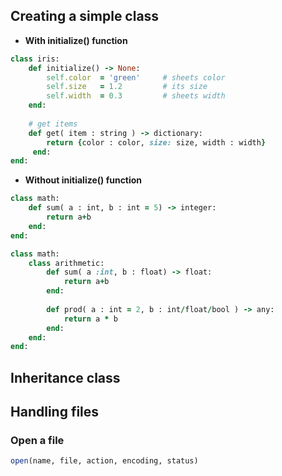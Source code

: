 ## Creating a simple class

- **With initialize() function**
```ruby
class iris:
    def initialize() -> None:
        self.color  = 'green'     # sheets color
        self.size   = 1.2         # its size
        self.width  = 0.3         # sheets width
    end:
    
    # get items
    def get( item : string ) -> dictionary:
        return {color : color, size: size, width : width}
     end:
end:    
```

- **Without initialize() function**
```ruby
class math:
    def sum( a : int, b : int = 5) -> integer:
        return a+b
    end:
end:

class math:
    class arithmetic:
        def sum( a :int, b : float) -> float:
            return a+b
        end:
        
        def prod( a : int = 2, b : int/float/bool ) -> any:
            return a * b
        end:
    end:
end:
```

## Inheritance class

## Handling files
### Open a file 
```ruby
open(name, file, action, encoding, status)
```

